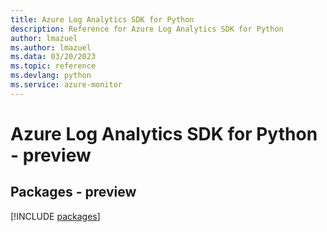 ```yaml
---
title: Azure Log Analytics SDK for Python
description: Reference for Azure Log Analytics SDK for Python
author: lmazuel
ms.author: lmazuel
ms.data: 03/20/2023
ms.topic: reference
ms.devlang: python
ms.service: azure-monitor
---
```

# Azure Log Analytics SDK for Python - preview
## Packages - preview
[!INCLUDE [packages](log-analytics-index.md)]